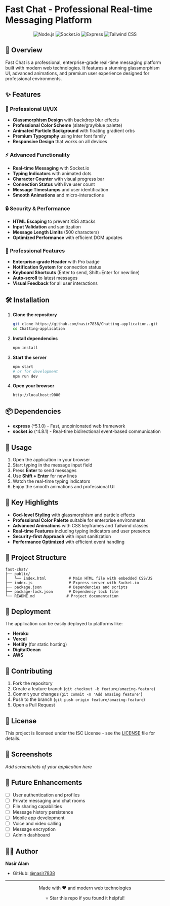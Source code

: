 # Fast Chat - Professional Real-time Messaging Platform

<div align="center">
  <img src="https://img.shields.io/badge/Node.js-339933?style=for-the-badge&logo=nodedotjs&logoColor=white" alt="Node.js">
  <img src="https://img.shields.io/badge/Socket.io-010101?style=for-the-badge&logo=socketdotio&logoColor=white" alt="Socket.io">
  <img src="https://img.shields.io/badge/Express.js-000000?style=for-the-badge&logo=express&logoColor=white" alt="Express">
  <img src="https://img.shields.io/badge/Tailwind_CSS-38B2AC?style=for-the-badge&logo=tailwind-css&logoColor=white" alt="Tailwind CSS">
</div>

## 🚀 Overview

Fast Chat is a professional, enterprise-grade real-time messaging platform built with modern web technologies. It features a stunning glassmorphism UI, advanced animations, and premium user experience designed for professional environments.

## ✨ Features

### 🎨 **Professional UI/UX**
- **Glassmorphism Design** with backdrop blur effects
- **Professional Color Scheme** (slate/gray/blue palette)
- **Animated Particle Background** with floating gradient orbs
- **Premium Typography** using Inter font family
- **Responsive Design** that works on all devices

### ⚡ **Advanced Functionality**
- **Real-time Messaging** with Socket.io
- **Typing Indicators** with animated dots
- **Character Counter** with visual progress bar
- **Connection Status** with live user count
- **Message Timestamps** and user identification
- **Smooth Animations** and micro-interactions

### 🔒 **Security & Performance**
- **HTML Escaping** to prevent XSS attacks
- **Input Validation** and sanitization
- **Message Length Limits** (500 characters)
- **Optimized Performance** with efficient DOM updates

### 🎯 **Professional Features**
- **Enterprise-grade Header** with Pro badge
- **Notification System** for connection status
- **Keyboard Shortcuts** (Enter to send, Shift+Enter for new line)
- **Auto-scroll** to latest messages
- **Visual Feedback** for all user interactions

## 🛠️ Installation

1. **Clone the repository**
   ```bash
   git clone https://github.com/nasir7838/Chatting-application..git
   cd Chatting-application
   ```

2. **Install dependencies**
   ```bash
   npm install
   ```

3. **Start the server**
   ```bash
   npm start
   # or for development
   npm run dev
   ```

4. **Open your browser**
   ```
   http://localhost:9000
   ```

## 📦 Dependencies

- **express** (^5.1.0) - Fast, unopinionated web framework
- **socket.io** (^4.8.1) - Real-time bidirectional event-based communication

## 🎯 Usage

1. Open the application in your browser
2. Start typing in the message input field
3. Press **Enter** to send messages
4. Use **Shift + Enter** for new lines
5. Watch the real-time typing indicators
6. Enjoy the smooth animations and professional UI

## 🌟 Key Highlights

- **God-level Styling** with glassmorphism and particle effects
- **Professional Color Palette** suitable for enterprise environments
- **Advanced Animations** with CSS keyframes and Tailwind classes
- **Real-time Features** including typing indicators and user presence
- **Security-first Approach** with input sanitization
- **Performance Optimized** with efficient event handling

## 📁 Project Structure

```
fast-chat/
├── public/
│   └── index.html          # Main HTML file with embedded CSS/JS
├── index.js                # Express server with Socket.io
├── package.json            # Dependencies and scripts
├── package-lock.json       # Dependency lock file
└── README.md              # Project documentation
```

## 🚀 Deployment

The application can be easily deployed to platforms like:
- **Heroku**
- **Vercel**
- **Netlify** (for static hosting)
- **DigitalOcean**
- **AWS**

## 🤝 Contributing

1. Fork the repository
2. Create a feature branch (`git checkout -b feature/amazing-feature`)
3. Commit your changes (`git commit -m 'Add amazing feature'`)
4. Push to the branch (`git push origin feature/amazing-feature`)
5. Open a Pull Request

## 📄 License

This project is licensed under the ISC License - see the [LICENSE](LICENSE) file for details.

## 🎨 Screenshots

*Add screenshots of your application here*

## 🔮 Future Enhancements

- [ ] User authentication and profiles
- [ ] Private messaging and chat rooms
- [ ] File sharing capabilities
- [ ] Message history persistence
- [ ] Mobile app development
- [ ] Voice and video calling
- [ ] Message encryption
- [ ] Admin dashboard

## 👨‍💻 Author

**Nasir Alam**
- GitHub: [@nasir7838](https://github.com/nasir7838)

---

<div align="center">
  <p>Made with ❤️ and modern web technologies</p>
  <p>⭐ Star this repo if you found it helpful!</p>
</div>
